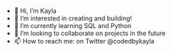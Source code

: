- 👋 Hi, I’m Kayla
- 👀 I’m interested in creating and building!
- 🌱 I’m currently learning SQL and Python
- 💞️ I’m looking to collaborate on projects in the future
- 📫 How to reach me: on Twitter @codedbykayla

<!---
kayyd/kayyd is a ✨ special ✨ repository because its `README.md` (this file) appears on your GitHub profile.
You can click the Preview link to take a look at your changes.
--->
